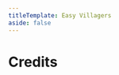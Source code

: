 ```yaml
---
titleTemplate: Easy Villagers
aside: false
---
```


# Credits

<Credits :credits="credits"/>

<script setup>
const credits = [
  {
    element: { name: "Chinese Simplified (China) translation" },
    name: {
      name: "meawerful",
      link: "https://legacy.curseforge.com/members/meawerful",
    },
  },
  {
    element: { name: "Brazilian Portuguese translation" },
    name: {
      name: "Mikeliro",
      link: "https://github.com/Mikeliro",
    },
  },
  {
    element: { name: "Indonesian translation" },
    name: {
      name: "ReyhanAhmad",
      link: "https://github.com/ReyhanAhmad",
    },
  },
  {
    element: { name: "Russian translation" },
    name: {
      name: "kazmurenko",
      link: "https://legacy.curseforge.com/members/kazmurenko",
    },
  },
  {
    element: { name: "Russian translation" },
    name: {
      name: "cyber01",
      link: "https://github.com/cyber01",
    },
  },
  {
    element: { name: "French translation" },
    name: {
      name: "dracnis",
      link: "https://github.com/dracnis",
    },
  },
  {
    element: { name: "Korean translation" },
    name: {
      name: "hayanggom",
      link: "https://github.com/hayanggom",
    },
  },
  {
    element: { name: "Chinese Simplified (China) translation" },
    name: {
      name: "mc-kaishixiaxue",
      link: "https://github.com/mc-kaishixiaxue",
    },
  },
  {
    element: { name: "Hungarian translation" },
    name: {
      name: "Dávid Czompó",
      link: "https://github.com/Czompi",
    },
  },
];
</script>
